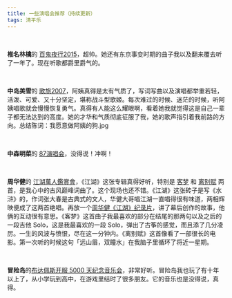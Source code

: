 ```yaml
---
title: 一些演唱会推荐（持续更新）
tags: 清平乐
---
```




<br/>

**椎名林檎**的 [百鬼夜行2015](https://www.bilibili.com/video/BV1k4411i7rP/?spm_id_from=333.999.0.0&vd_source=cadebb52993d8ab2c0f257a19ba080e8)，超帅。她还有东京事变时期的曲子我以及翻来覆去听了一年了。现在听歌都爵里爵气的。

<br/>

**中岛美雪**的 [歌旅2007](https://www.bilibili.com/video/BV1uK411P7JE?spm_id_from=333.999.0.0)，阿姨真得是太有气质了，写词写曲以及演唱都举重若轻，活泼、可爱、又十分坚定，堪称战斗型歌姬。每次难过的时候、迷茫的时候，听阿姨唱歌就会慢慢恢复勇气。真得有人能这么耀眼啊，看着她我就觉得这是自己一辈子都无法达到的高度。她的才华和气质彻底征服了我，她的歌声指引着我前路的方向。总结陈词：我愿意做阿姨的狗.jpg

<br/>

**中森明菜**的 [87演唱会](https://www.bilibili.com/video/BV13x411C7Lx/?vd_source=cadebb52993d8ab2c0f257a19ba080e8)，没得说！冲啊！

<br/>

**周华健**的 [江湖萬人鑑賞會](https://www.youtube.com/watch?v=1ejfsVBgD_k)，《江湖》这张专辑真得好听，特别是 [客梦](https://www.youtube.com/watch?v=SOYl7yfDnwk) 和 [离别赋](https://www.youtube.com/watch?v=DyaHDq4Et94) 两首，是我心中的古风巅峰词曲了。这个现场也还不错。《江湖》这张砖子是写《水浒》的，作词张大春是古典式的文人，华健大哥唱江湖一直唱得很有味道，两相辉映便成了这两首绝唱。再放一个[周华健《江湖》纪录片](https://www.bilibili.com/video/BV1ux411C7ua/?vd_source=cadebb52993d8ab2c0f257a19ba080e8)，讲了幕后创作的故事，他俩的互动很有意思。《客梦》这首曲子我最喜欢的部分在结尾的那两句以及之后的一段吉他 Solo，这是我最喜欢的一段 Solo，弹出了古筝的感觉，而且添了几分凌厉。一生的风波与愤恨，尽在这一分钟内。《离别赋》这首像看了一部很长的电影。第一次听的时候这句「远山眉，双瞳水」在我脑子里循环了将近一星期。

<br/>

**冒险岛**的[布达佩斯开服 5000 天纪念音乐会](https://www.bilibili.com/video/BV1Px411k7Ra/?vd_source=cadebb52993d8ab2c0f257a19ba080e8)，非常好听。冒险岛我也玩了有十年以上了，从小学玩到高中，在游戏里结时了很多朋友。它的音乐也是没得说，真得。

